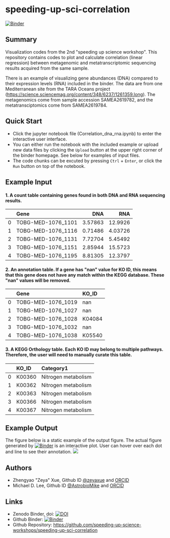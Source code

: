# speeding-up-sci-correlation
[![Binder](https://mybinder.org/badge_logo.svg)](https://mybinder.org/v2/git/https%3A%2F%2Fgithub.com%2Fzeyaxue%2Fspeeding-up-sci-correlation/master)

## Summary
Visualization codes from the 2nd "speeding up science workshop". This repository contains codes to plot and calculate correlation (linear regression) between metagenomic and metatranscriptomic sequencing results acquired from the same sample.

There is an example of visualizing gene abundances (DNA) compared to their expression levels (RNA) included in the binder. The data are from one Mediterranean site from the TARA Oceans project (https://science.sciencemag.org/content/348/6237/1261359.long). The metagenomics come from sample accession SAMEA2619782, and the metatransciptomics come from SAMEA2619784.

## Quick Start
- Click the jupyter notebook file (Correlation_dna_rna.ipynb) to enter the interactive user interface.
- You can either run the notebook with the included example or upload new data files by clicking the `Upload` button at the upper right corner of the binder homepage. See below for examples of input files.
- The code chunks can be excuted by pressing `Ctrl` + `Enter`, or click the `Run` button on top of the notebook.

## Example Input
#### 1. A count table containing genes found in both DNA and RNA sequencing results.

|       | Gene               |          DNA |           RNA |
|------:|:-------------------|-------------:|--------------:|
|     0 | TOBG-MED-1076_1101 |    3.57863   |    12.9926    |
|     1 | TOBG-MED-1076_1116 |    0.71486   |     4.03726   |
|     2 | TOBG-MED-1076_1131 |    7.72704   |     5.45492   |
|     3 | TOBG-MED-1076_1151 |    2.85944   |    15.5723    |
|     4 | TOBG-MED-1076_1195 |    8.81305   |    12.3797    |

#### 2. An annotation table. If a gene has "nan" value for KO ID, this means that this gene does not have any match within the KEGG database. These "nan" values will be removed.

|    | Gene               | KO_ID   |
|---:|:-------------------|:--------|
|  0 | TOBG-MED-1076_1019 | nan     |
|  1 | TOBG-MED-1076_1027 | nan     |
|  2 | TOBG-MED-1076_1028 | K04084  |
|  3 | TOBG-MED-1076_1032 | nan     |
|  4 | TOBG-MED-1076_1038 | K05540  |

#### 3. A KEGG Orthology table. Each KO ID may belong to multiple pathways. Therefore, the user will need to manually curate this table.

|    | KO_ID   | Category1           |
|---:|:--------|:--------------------|
|  0 | K00360  | Nitrogen metabolism |
|  1 | K00362  | Nitrogen metabolism |
|  2 | K00363  | Nitrogen metabolism |
|  3 | K00366  | Nitrogen metabolism |
|  4 | K00367  | Nitrogen metabolism |

## Example Output
The figure below is a static example of the output figure. The actual figure generated by [![Binder](https://mybinder.org/badge_logo.svg)](https://mybinder.org/v2/git/https%3A%2F%2Fgithub.com%2Fzeyaxue%2Fspeeding-up-sci-correlation/master) is an interactive plot. User can hover over each dot and line to see their annotation.
<img src='https://github.com/zeyaxue/speeding-up-sci-correlation/blob/master/sample_output.svg'>

## Authors
 - Zhengyao "Zeya" Xue, Github ID [@zeyaxue](https://github.com/zeyaxue) and [ORCID](https://orcid.org/0000-0002-4930-8212) 
 - Michael D. Lee, Github ID [@AstrobioMike](https://github.com/AstrobioMike) and [ORCID](https://orcid.org/0000-0001-7750-9145)
 
## Links
- Zenodo Binder, doi: [![DOI](https://zenodo.org/badge/217589536.svg)](https://zenodo.org/badge/latestdoi/217589536)
- Github Binder: [![Binder](https://mybinder.org/badge_logo.svg)](https://mybinder.org/v2/git/https%3A%2F%2Fgithub.com%2Fzeyaxue%2Fspeeding-up-sci-correlation/master)
- Github Repository: https://github.com/speeding-up-science-workshops/speeding-up-sci-correlation
